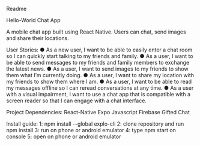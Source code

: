 Readme

Hello-World Chat App

A mobile chat app built using React Native. Users can chat, send images and share their locations.

User Stories: 
● As a new user, I want to be able to easily enter a chat room so I can quickly start talking to my
friends and family.
● As a user, I want to be able to send messages to my friends and family members to exchange
the latest news.
● As a user, I want to send images to my friends to show them what I’m currently doing.
● As a user, I want to share my location with my friends to show them where I am.
● As a user, I want to be able to read my messages offline so I can reread conversations at any
time.
● As a user with a visual impairment, I want to use a chat app that is compatible with a screen
reader so that I can engage with a chat interface.


Project Dependencies:
React-Native
Expo
Javascript
Firebase
Gifted Chat

Install guide: 
1: npm install --global explo-cli
2: clone repository and run npm install
3: run on phone or android emulator
4: type npm start on console
5: open on phone or android emulator
